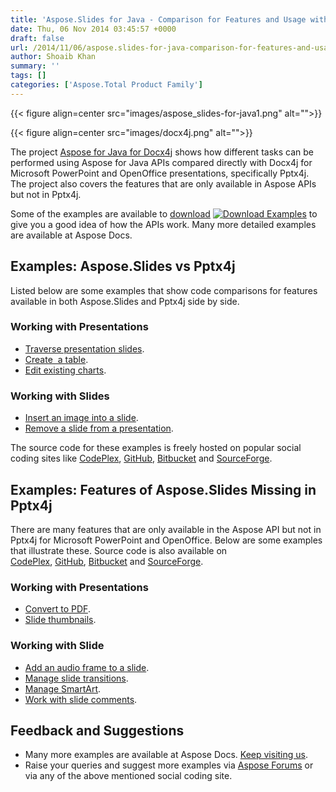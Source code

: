 ```yaml
---
title: 'Aspose.Slides for Java - Comparison for Features and Usage with Pptx4j'
date: Thu, 06 Nov 2014 03:45:57 +0000
draft: false
url: /2014/11/06/aspose.slides-for-java-comparison-for-features-and-usage-with-pptx4j/
author: Shoaib Khan
summary: ''
tags: []
categories: ['Aspose.Total Product Family']
---
```




{{< figure align=center src="images/aspose_slides-for-java1.png" alt="">}}




{{< figure align=center src="images/docx4j.png" alt="">}}


The project [Aspose for Java for Docx4j][1] shows how different tasks can be performed using Aspose for Java APIs compared directly with Docx4j for Microsoft PowerPoint and OpenOffice presentations, specifically Pptx4j. The project also covers the features that are only available in Aspose APIs but not in Pptx4j.

Some of the examples are available to [download][2] [![][3]](https://downloads.aspose.com/total) to give you a good idea of how the APIs work. Many more detailed examples are available at Aspose Docs.

## Examples: Aspose.Slides vs Pptx4j

Listed below are some examples that show code comparisons for features available in both Aspose.Slides and Pptx4j side by side.

### Working with Presentations

*   [Traverse presentation slides][4].
*   [Create  a table][5].
*   [Edit existing charts][6].

### Working with Slides

*   [Insert an image into a slide][7].
*   [Remove a slide from a presentation][8].

The source code for these examples is freely hosted on popular social coding sites like [CodePlex][9], [GitHub][10], [Bitbucket][11] and [SourceForge][12].

## Examples: Features of Aspose.Slides Missing in Pptx4j

There are many features that are only available in the Aspose API but not in Pptx4j for Microsoft PowerPoint and OpenOffice. Below are some examples that illustrate these. Source code is also available on [CodePlex][13], [GitHub][14], [Bitbucket][15] and [SourceForge][16].

### Working with Presentations

*   [Convert to PDF][17].
*   [Slide thumbnails][18].

### Working with Slide

*   [Add an audio frame to a slide][19].
*   [Manage slide transitions][20].
*   [Manage SmartArt][21].
*   [Work with slide comments][22].

## Feedback and Suggestions

*   Many more examples are available at Aspose Docs. [Keep visiting us][23].
*   Raise your queries and suggest more examples via [Aspose Forums][24] or via any of the above mentioned social coding site.




[1]: https://en.wikipedia.org/wiki/CodePlex
[2]: https://downloads.aspose.com/total
[3]: https://blog.aspose.com/wp-content/uploads/sites/2/2014/10/download-s1.png "Download Examples"
[4]: https://docs.aspose.com/
[5]: https://docs.aspose.com/
[6]: https://docs.aspose.com/
[7]: https://docs.aspose.com/
[8]: https://docs.aspose.com/
[9]: https://en.wikipedia.org/wiki/CodePlex
[10]: https://github.com/asposemarketplace/Aspose_Java_for_Docx4j
[11]: https://bitbucket.org/asposemarketplace/aspose-java-for-docx4j/
[12]: https://sourceforge.net/projects/asposejavafordocx4j/
[13]: https://en.wikipedia.org/wiki/CodePlex
[14]: https://github.com/asposemarketplace/Aspose_Java_for_Docx4j
[15]: https://bitbucket.org/asposemarketplace/aspose-java-for-docx4j/
[16]: https://sourceforge.net/projects/asposejavafordocx4j/
[17]: https://docs.aspose.com/
[18]: https://docs.aspose.com/
[19]: https://docs.aspose.com/
[20]: https://docs.aspose.com/
[21]: https://docs.aspose.com/
[22]: https://docs.aspose.com/
[23]: http://www.aspose.com/java/total-component.aspx
[24]: http://www.aspose.com/community/forums/default.aspx




